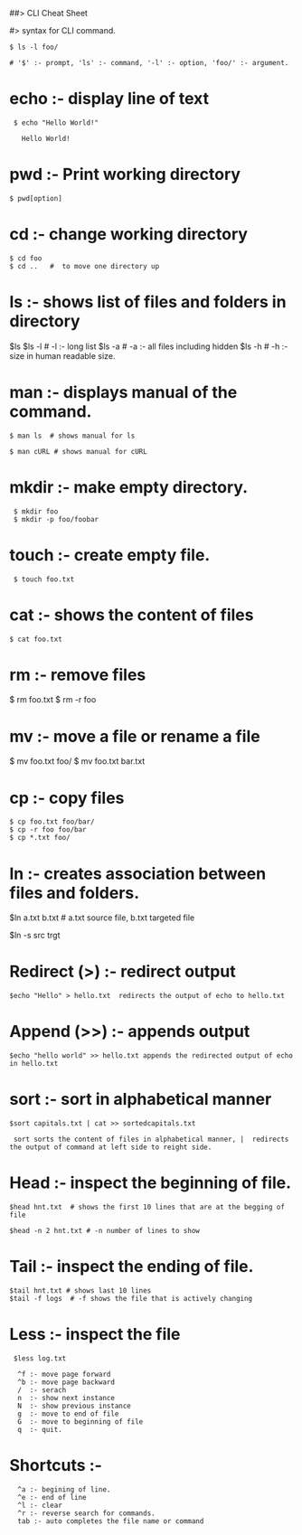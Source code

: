 ##> CLI Cheat Sheet

 #> syntax for CLI command.

    $ ls -l foo/   

    # '$' :- prompt, 'ls' :- command, '-l' :- option, 'foo/' :- argument. 

 # echo :- display line of text

     $ echo "Hello World!"

       Hello World!

 # pwd :- Print working directory

    $ pwd[option]

 # cd :- change working directory

    $ cd foo
    $ cd ..   #  to move one directory up

 # ls :- shows list of files and folders in directory

   $ls
   $ls -l  # -l :- long list
   $ls -a  # -a :- all files including hidden
   $ls -h  # -h :- size in human readable size.

 # man :- displays manual of the command.

    $ man ls  # shows manual for ls

    $ man cURL # shows manual for cURL

 # mkdir :- make empty directory.

     $ mkdir foo
     $ mkdir -p foo/foobar

 # touch :- create empty file.

     $ touch foo.txt

 # cat :- shows the content of files

    $ cat foo.txt

 # rm :- remove files 

   $ rm foo.txt
   $ rm -r foo

 # mv :- move a file or rename a file

   $ mv foo.txt foo/
   $ mv foo.txt bar.txt

 # cp :- copy files 

    $ cp foo.txt foo/bar/
    $ cp -r foo foo/bar
    $ cp *.txt foo/

 # ln :- creates association between files and folders.

   $ln a.txt b.txt   # a.txt source file, b.txt targeted file

   $ln -s src trgt

 # Redirect (>) :- redirect output

    $echo "Hello" > hello.txt  redirects the output of echo to hello.txt

 # Append (>>) :- appends output

    $echo "hello world" >> hello.txt appends the redirected output of echo in hello.txt

 # sort :- sort in alphabetical manner

    $sort capitals.txt | cat >> sortedcapitals.txt
     
     sort sorts the content of files in alphabetical manner, |  redirects the output of command at left side to reight side.

 # Head :- inspect the beginning of file.

    $head hnt.txt  # shows the first 10 lines that are at the begging of file

    $head -n 2 hnt.txt # -n number of lines to show

 # Tail :- inspect the ending of file.

    $tail hnt.txt # shows last 10 lines
    $tail -f logs  # -f shows the file that is actively changing

 # Less :- inspect the file 

     $less log.txt

      ^f :- move page forward
      ^b :- move page backward
      /  :- serach
      n  :- show next instance
      N  :- show previous instance
      g  :- move to end of file
      G  :- move to beginning of file 
      q  :- quit.
  
 # Shortcuts :-

      ^a :- begining of line.
      ^e :- end of line
      ^l :- clear
      ^r :- reverse search for commands.
      tab :- auto completes the file name or command
